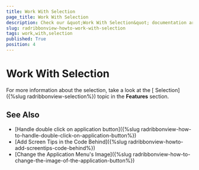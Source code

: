 ```yaml
---
title: Work With Selection
page_title: Work With Selection
description: Check our &quot;Work With Selection&quot; documentation article for the RadRibbonView {{ site.framework_name }} control.
slug: radribbonview-howto-work-with-selection
tags: work,with,selection
published: True
position: 4
---
```


# Work With Selection

For more information about the selection, take a look at the [ Selection]({%slug radribbonview-selection%}) topic in the __Features__ section.

## See Also
 * [Handle double click on application button]({%slug radribbonview-how-to-handle-double-click-on-application-button%})
 * [Add Screen Tips in the Code Behind]({%slug radribbonview-howto-add-screentips-code-behind%})
 * [Change the Application Menu's Image]({%slug radribbonview-how-to-change-the-image-of-the-application-button%})